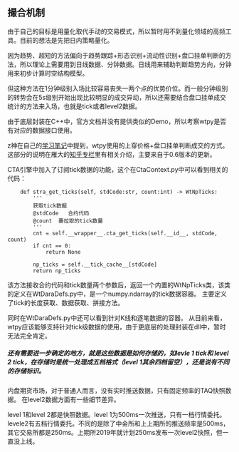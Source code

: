 ## 撮合机制

由于自己的目标是用量化取代手动的交易模式，所以暂时用不到量化领域的高频工具。目前的想法是先把日内策略量化。

因为趋势、超短的方法偏向于趋势跟踪+形态识别+流动性识别+盘口挂单判断的方法，所以理论上需要用到日线数据、分钟数据。日线用来辅助判断趋势方向，分钟用来初步计算时空结构模型。

但这种方法在1分钟级别入场比较容易丧失一两个点的优势价位。而一般分钟级别的转势会在5s级别开始出现比较明显的成交异动，所以还需要结合盘口挂单成交统计的方法来入场，也就是tick或者level2数据。

由于底层封装在C++中，官方文档并没有提供类似的Demo，所以考察wtpy是否有对应的数据接口使用。

z神在自己的[学习笔记](https://zzzzhej.github.io/WonderTrader-Learning-Notes/2.%E6%9E%B6%E6%9E%84%E5%88%86%E6%9E%90/2.%E5%9F%BA%E6%9C%AC%E6%9E%B6%E6%9E%84.html#%E7%BB%84%E4%BB%B6%E7%A0%94%E7%A9%B6)中提到，wtpy使用的上穿价格+盘口挂单判断成交的方式。
这部分的说明在雁大的[知乎专栏](https://zhuanlan.zhihu.com/p/349167970)里有相关介绍，主要来自于0.6版本的更新。

CTA引擎中加入了订阅tick数据的功能，这个在CtaContext.py中可以看到相关的代码：
````
    def stra_get_ticks(self, stdCode:str, count:int) -> WtNpTicks:
        '''
        获取tick数据
        @stdCode   合约代码
        @count  要拉取的tick数量
        '''
        cnt = self.__wrapper__.cta_get_ticks(self.__id__, stdCode, count)
        if cnt == 0:
            return None
        
        np_ticks = self.__tick_cache__[stdCode]
        return np_ticks

````
该方法接收合约代码和tick数量两个参数后，返回一个内置的WtNpTicks类，该类的定义在WtDaraDefs.py中，是一个numpy.ndarray的tick数据容器。
主要定义了tick的长度获取、数据获取、拼接方法。

同时在WtDaraDefs.py中还可以看到针对K线和逐笔数据的容器。 从目前来看，wtpy应该能够支持针对tick级数据的使用，由于更底层的处理封装在dll中，暂时无法完全肯定。

##### 还有需要进一步确定的地方，就是这些数据是如何存储的，如levle 1 tick和 level 2 tick，在存储时是统一处理成五档格式（level 1其余四档留空），还是说有不同的存储标识。


内盘期货市场，对于普通人而言，没有实时推送数据，只有固定频率的TAQ快照数据。 在level2数据方面有一些细节差异。

level 1和level 2都是快照数据。level 1为500ms一次推送，只有一档行情委托。
levele2有五档行情委托。不同的是除了中金所和上上期所的推送频率是500ms，其它交易所都是250ms。上期所2019年就计划250ms发布一次level2快照，但一直没上线。
